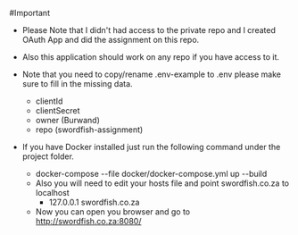 #Important
- Please Note that I didn't had access to the private repo and I created OAuth App and did the assignment on this repo.
- Also this application should work on any repo if you have access to it.

- Note that you need to copy/rename .env-example to .env please make sure to fill in the missing data.
  - clientId
  - clientSecret
  - owner (Burwand)
  - repo (swordfish-assignment)
  
- If you have Docker installed just run the following command under the project folder.
  - docker-compose --file docker/docker-compose.yml up --build
  - Also you will need to edit your hosts file and point swordfish.co.za to localhost
    - 127.0.0.1 swordfish.co.za
  - Now you can open you browser and go to http://swordfish.co.za:8080/

